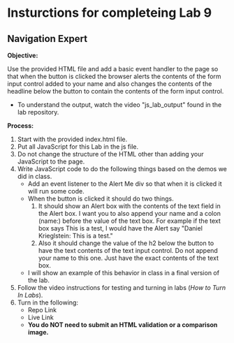 # Insturctions for completeing Lab 9 
## Navigation Expert

**Objective:**

Use the provided HTML file and add a basic event handler to the page so that when the button is clicked the browser alerts the contents of the form input control added to your name and also changes the contents of the headline below the button to contain the contents of the form input control.
* To understand the output, watch the video "js_lab_output" found in the lab repository. 

**Process:**
1.	Start with the provided index.html file.
1.	Put all JavaScript for this Lab in the js file.
1.	Do not change the structure of the HTML other than adding your JavaScript to the page.
1.	Write JavaScript code to do the following things based on the demos we did in class.
    * Add an event listener to the Alert Me div so that when it is clicked it will run some code.
    * When the button is clicked it should do two things. 
       1. It should show an Alert box with the contents of the text field in the Alert box. I want you to also append your name and a colon (name:) before the value of the text box. For example if the text box says This is a test,  I would have the Alert say "Daniel Krieglstein: This is a test."
       1. Also it should change the value of the h2 below the button to have the text contents of the text input control. Do not append your name to this one. Just have the exact contents of the text box.
    * I will show an example of this behavior in class in a final version of the lab.
1. Follow the video instructions for testing and turning in labs (*How to Turn In Labs*). 
1. Turn in the following:
    * Repo Link
    * Live Link
    * **You do NOT need to submit an HTML validation or a comparison image.**

